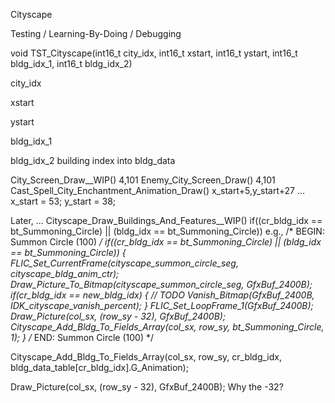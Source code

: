 


Cityscape

Testing / Learning-By-Doing / Debugging

void TST_Cityscape(int16_t city_idx, int16_t xstart, int16_t ystart, int16_t bldg_idx_1, int16_t bldg_idx_2)

city_idx

xstart

ystart

bldg_idx_1

bldg_idx_2
    building index into bldg_data

City_Screen_Draw__WIP()
    4,101
Enemy_City_Screen_Draw()
    4,101
Cast_Spell_City_Enchantment_Animation_Draw()
    x_start+5,y_start+27  ... x_start = 53; y_start = 38;



Later, ...
    Cityscape_Draw_Buildings_And_Features__WIP()
        if((cr_bldg_idx == bt_Summoning_Circle) || (bldg_idx == bt_Summoning_Circle))
        e.g.,
            /*
                BEGIN:  Summon Circle  (100)
            */
            if((cr_bldg_idx == bt_Summoning_Circle) || (bldg_idx == bt_Summoning_Circle))
            {
                FLIC_Set_CurrentFrame(cityscape_summon_circle_seg, cityscape_bldg_anim_ctr);
                Draw_Picture_To_Bitmap(cityscape_summon_circle_seg, GfxBuf_2400B);
                if(cr_bldg_idx == new_bldg_idx)
                {
                    // TODO  Vanish_Bitmap(GfxBuf_2400B, IDK_cityscape_vanish_percent);
                }
                FLIC_Set_LoopFrame_1(GfxBuf_2400B);
                Draw_Picture(col_sx, (row_sy - 32), GfxBuf_2400B);
                Cityscape_Add_Bldg_To_Fields_Array(col_sx, row_sy, bt_Summoning_Circle, 1);
            }
            /*
                END:  Summon Circle  (100)
            */




Cityscape_Add_Bldg_To_Fields_Array(col_sx, row_sy, cr_bldg_idx, bldg_data_table[cr_bldg_idx].G_Animation);

Draw_Picture(col_sx, (row_sy - 32), GfxBuf_2400B);
Why the -32?
